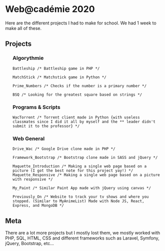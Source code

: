 
# Web@cadémie 2020

Here are the different projects I had to make for school. We had 1 week to make all of these.

## Projects
<ul>
<h3>Algorythmie</h3>
	
	Battleship /* Battleship game in PHP */
	
	MatchStick /* Matchstick game in Python */
	
	Prime_Numbers /* Checks if the number is a primary number */
	
	BSQ /* Looking for the greatest square based on strings */
</ul>
<ul>
<h3>Programs & Scripts</h3>

	WacTorrent /* Torrent client made in Python {with useless classmates since I did it all by myself and the ** leader didn't submit it to the professor} */
</ul>

<ul>
<h3>Web General</h3>

	Drive_Wac /* Google Drive clone made in PHP */
	
	Framework_Bootstrap /* Bootstrap clone made in SASS and jQuery */
	
	Maquette_Introduction /* Making a single web page based on a picture (I got the best note for this project yay!) */
	Maquette_Responsive /* Making a single web page based on a picture with responsive */
	
	My_Paint /* Similar Paint App made with jQuery using canvas */
	
	Previously_On /* Website to track your tv shows and where you stopped. (Similar to MyAnimeList) Made with Node JS, React, Express, and MongoDB */
</ul>


## Meta

There are a lot more projects but I mostly lost them, we mostly worked with PHP, SQL, HTML, CSS and different frameworks such as Laravel, Symfony, jQuery, Bootstrap, etc...
